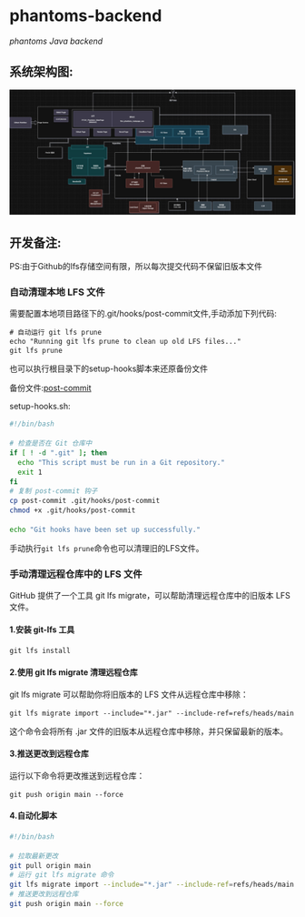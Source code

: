 # phantoms-backend
_phantoms Java backend_

## 系统架构图:
![Phantoms.jpg](data/Phantoms.jpg)

## 开发备注:
PS:由于Github的lfs存储空间有限，所以每次提交代码不保留旧版本文件
### 自动清理本地 LFS 文件

需要配置本地项目路径下的.git/hooks/post-commit文件,手动添加下列代码:

```
# 自动运行 git lfs prune
echo "Running git lfs prune to clean up old LFS files..."
git lfs prune
```

也可以执行根目录下的setup-hooks脚本来还原备份文件

备份文件:[post-commit](post-commit)

setup-hooks.sh:
```Bash
#!/bin/bash

# 检查是否在 Git 仓库中
if [ ! -d ".git" ]; then
  echo "This script must be run in a Git repository."
  exit 1
fi
# 复制 post-commit 钩子
cp post-commit .git/hooks/post-commit
chmod +x .git/hooks/post-commit

echo "Git hooks have been set up successfully."
```

手动执行`git lfs prune`命令也可以清理旧的LFS文件。

### 手动清理远程仓库中的 LFS 文件
GitHub 提供了一个工具 git lfs migrate，可以帮助清理远程仓库中的旧版本 LFS 文件。

#### 1.安装 git-lfs 工具
`git lfs install`

#### 2.使用 git lfs migrate 清理远程仓库

git lfs migrate 可以帮助你将旧版本的 LFS 文件从远程仓库中移除：

`git lfs migrate import --include="*.jar" --include-ref=refs/heads/main`

这个命令会将所有 .jar 文件的旧版本从远程仓库中移除，并只保留最新的版本。

#### 3.推送更改到远程仓库
运行以下命令将更改推送到远程仓库：

`git push origin main --force`

#### 4.自动化脚本
```Bash
#!/bin/bash

# 拉取最新更改
git pull origin main
# 运行 git lfs migrate 命令
git lfs migrate import --include="*.jar" --include-ref=refs/heads/main
# 推送更改到远程仓库
git push origin main --force
```

